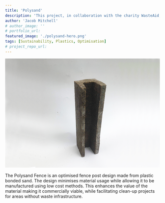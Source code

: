 ```yaml
---
title: 'Polysand'
description: 'This project, in collaboration with the charity WasteAid, was to explore new potential applications of plastic bonded sand for use in areas lacking fundamental waste management.'
author: 'Jacob Mitchell'
# author_image: ''
# portfolio_url:
featured_image: './polysand-hero.png'
tags: [Sustainability, Plastics, Optimisation]
# project_repo_url: 
---
```


![](./polysand-hero.png)

The Polysand Fence is an optimised fence post design made from plastic bonded sand. The design minimises material usage while allowing it to be manufactured using low cost methods. This enhances the value of the material making it commercially viable, while facilitating clean-up projects for areas without waste infrastructure.
